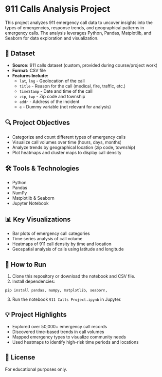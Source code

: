 
# 911 Calls Analysis Project

This project analyzes 911 emergency call data to uncover insights into the types of emergencies, response trends, and geographical patterns in emergency calls. The analysis leverages Python, Pandas, Matplotlib, and Seaborn for data exploration and visualization.

## 📂 Dataset

- **Source:** 911 calls dataset (custom, provided during course/project work)
- **Format:** CSV file
- **Features Include:**
  - `lat`, `lng` - Geolocation of the call
  - `title` - Reason for the call (medical, fire, traffic, etc.)
  - `timeStamp` - Date and time of the call
  - `zip`, `twp` - Zip code and township
  - `addr` - Address of the incident
  - `e` - Dummy variable (not relevant for analysis)

## 🔍 Project Objectives

- Categorize and count different types of emergency calls
- Visualize call volumes over time (hours, days, months)
- Analyze trends by geographical location (zip code, township)
- Plot heatmaps and cluster maps to display call density

## 🛠️ Tools & Technologies

- Python  
- Pandas  
- NumPy  
- Matplotlib & Seaborn  
- Jupyter Notebook

## 📊 Key Visualizations

- Bar plots of emergency call categories
- Time series analysis of call volume
- Heatmaps of 911 call density by time and location
- Geospatial analysis of calls using latitude and longitude

## 🚀 How to Run

1. Clone this repository or download the notebook and CSV file.
2. Install dependencies:

```
pip install pandas, numpy, matplotlib, seaborn, 
```

3. Run the notebook `911 Calls Project.ipynb` in Jupyter.

## 💡 Project Highlights

- Explored over 50,000+ emergency call records
- Discovered time-based trends in call volumes
- Mapped emergency types to visualize community needs
- Used heatmaps to identify high-risk time periods and locations

## 📄 License

For educational purposes only.
